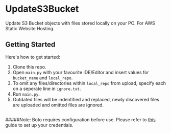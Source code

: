 # UpdateS3Bucket
Update S3 Bucket objects with files stored locally on your PC. For AWS Static Website Hosting.

## Getting Started
Here's how to get started:

1. Clone this repo.
2. Open `main.py` with your favourite IDE/Editor and insert values for `bucket_name` and `local_repo`.
3. To omit any files/directories within `local_repo` from upload, specify each on a seperate line in `ignore.txt`.
4. Run `main.py`.
5. Outdated files will be indentified and replaced, newly discovered files are uploaded and omitted files are ignored.
##

#####Note:
Boto requires configuration before use.
Please refer to [this](https://boto3.amazonaws.com/v1/documentation/api/latest/guide/configuration.html?fbclid=IwAR2LlrS4O2gYH6xAF4QDVIH2Q2tzfF_VZ6loM3XfXsPAOR4qA-pX_qAILys) guide to set up your credentials.
